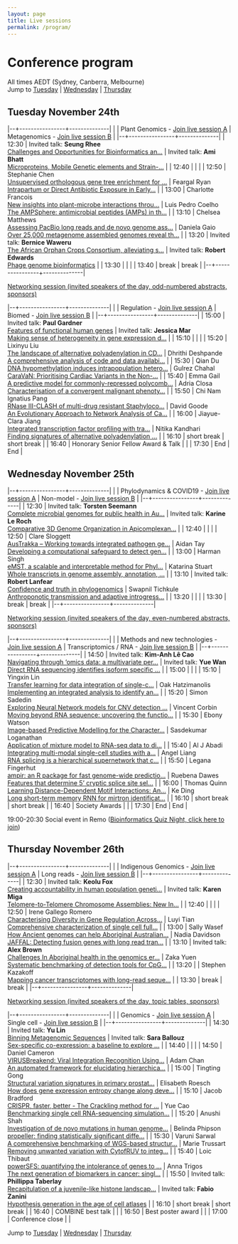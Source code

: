 ```yaml
---
layout: page
title: Live sessions
permalink: /program/
---
```


# Conference program
All times AEDT (Sydney, Canberra, Melbourne)<br/>
Jump to [Tuesday](#tuesday-november-24th) \| [Wednesday](#wednesday-november-25th) \| [Thursday](#thursday-november-26th)




## Tuesday November 24th


|--+----------------+--------------|
|  | Plant Genomics - [Join live session A](https://zoom.us/j/96073342140?pwd=dnBwTHRHWjFvL2FieSs4QUV3S2Jjdz09) | Metagenomics - [Join live session B](https://zoom.us/j/99215144759?pwd=STIrQ2lJQ0ZDTFo1enVrQWZUUHQ3Zz09) |
|--+----------------+--------------|
| 12:30 | Invited talk: **Seung Rhee**<br/>[Challenges and Opportunities for Bioinformatics an...](/Challenges-and-Opportunities-for-Bioinformatics-and-Computational-Biology-in-Plant-Science/) | Invited talk: **Ami Bhatt**<br/>[Microproteins, Mobile Genetic elements and Strain-...](/Microproteins,-Mobile-Genetic-elements-and-Strain-level-resolution-in-the-microbiome-a-path-to-precision-medicine/) |
| 12:40 |  |  |
| 12:50 | Stephanie Chen<br/>[Unsupervised orthologous gene tree enrichment for ...](/Unsupervised-orthologous-gene-tree-enrichment-for-cost-effective-phylogenomic-analysis-and-a-test-case-on-waratahs-(Telopea-spp.)/) | Feargal Ryan<br/>[Intrapartum or Direct Antibiotic Exposure in Early...](/Intrapartum-or-Direct-Antibiotic-Exposure-in-Early-Life-Significantly-Alters-the-Infant-Microbiota-and-Whole-blood-Transcriptional-Responses-to-Immunisation/) |
| 13:00 | Charlotte Francois<br/>[New insights into plant-microbe interactions throu...](/New-insights-into-plant-microbe-interactions-through-Quantitative-Trait-Locus-(QTL)-mapping/) | Luis Pedro Coelho<br/>[The AMPSphere: antimicrobial peptides (AMPs) in th...](/The-AMPSphere-antimicrobial-peptides-(AMPs)-in-the-global-microbiome/) |
| 13:10 | Chelsea Matthews<br/>[Assessing PacBio long reads and de novo genome ass...](/Assessing-PacBio-long-reads-and-de-novo-genome-assembly-tools-for-useability-and-suitability-to-applications-where-resources-are-limited/) | Daniela Gaio<br/>[Over 25,000 metagenome assembled genomes reveal th...](/Over-25,000-metagenome-assembled-genomes-reveal-the-development-of-the-post-weaning-pig-gut-microbial-community/) |
| 13:20 | Invited talk: **Bernice Waweru**<br/>[The African Orphan Crops Consortium, alleviating s...](/The-African-Orphan-Crops-Consortium,-alleviating-stunting-due-to-malnutrition-one-crop-at-a-time/) | Invited talk: **Robert Edwards**<br/>[Phage genome bioinformatics](/Phage-genome-bioinformatics/) |
| 13:30 |  |  |
| 13:40 | break | break |
|--+----------------+--------------|



 [Networking session (invited speakers of the day, odd-numbered abstracts, sponsors)](https://live.remo.co/e/abacbs2020-day-1/register)


|--+----------------+--------------|
|  | Regulation - [Join live session A](https://zoom.us/j/96073342140?pwd=dnBwTHRHWjFvL2FieSs4QUV3S2Jjdz09) | Biomed - [Join live session B](https://zoom.us/j/99215144759?pwd=STIrQ2lJQ0ZDTFo1enVrQWZUUHQ3Zz09) |
|--+----------------+--------------|
| 15:00 | Invited talk: **Paul Gardner**<br/>[Features of functional human genes](/Features-of-functional-human-genes/) | Invited talk: **Jessica Mar**<br/>[Making sense of heterogeneity in gene expression d...](/Making-sense-of-heterogeneity-in-gene-expression-data/) |
| 15:10 |  |  |
| 15:20 | Lixinyu Liu<br/>[The landscape of alternative polyadenylation in CD...](/The-landscape-of-alternative-polyadenylation-in-CD8-T-cells-in-single-cell-transcriptome/) | Dhrithi Deshpande<br/>[A comprehensive analysis of code and data availabi...](/A-comprehensive-analysis-of-code-and-data-availability-in-biomedical-research/) |
| 15:30 | Qian Du<br/>[DNA hypomethylation induces intrapopulation hetero...](/DNA-hypomethylation-induces-intrapopulation-heterogeneity-of-DNA-replication-timing-and-3D-genome-reorganisation/) | Gulrez Chahal<br/>[CaraVaN: Prioritising Cardiac Variants in the Non-...](/CaraVaN-Prioritising-Cardiac-Variants-in-the-Non-coding-genome-using-boosting-algorithm/) |
| 15:40 | Emma Gail<br/>[A predictive model for commonly-repressed polycomb...](/A-predictive-model-for-commonly-repressed-polycomb-target-genes-dissects-DNA-sequence-from-gene-expression/) | Adria Closa<br/>[Characterisation of a convergent malignant phenoty...](/Characterisation-of-a-convergent-malignant-phenotype-in-B-cell-acute-lymphoblastic-leukaemia/) |
| 15:50 | Chi Nam Ignatius Pang<br/>[RNase III-CLASH of multi-drug resistant Staphyloco...](/RNase-III-CLASH-of-multi-drug-resistant-Staphylococcus-aureus-reveals-a-regulatory-mRNA-3-UTR-required-for-intermediate-vancomycin-resistance/) | David Goode<br/>[An Evolutionary Approach to Network Analysis of Ca...](/An-Evolutionary-Approach-to-Network-Analysis-of-Cancer-Transcriptomes-Reveals-Common-Indicators-of-Enhanced-Malignancy-Across-a-Range-of-Solid-Tumours/) |
| 16:00 | Jiayue-Clara Jiang<br/>[Integrated transcription factor profiling with tra...](/Integrated-transcription-factor-profiling-with-transcriptome-analysis-identification-of-L1PA2-transposons-as-global-regulatory-modulators-in-a-breast-cancer-model/) | Nitika Kandhari<br/>[Finding signatures of alternative polyadenylation ...](/Finding-signatures-of-alternative-polyadenylation-as-cancer-biomarkers/) |
| 16:10 | short break | short break |
| 16:40 | Honorary Senior Fellow Award & Talk |  |
| 17:30 | End | End |

## Wednesday November 25th


|--+----------------+--------------|
|  | Phylodynamics & COVID19 - [Join live session A](https://zoom.us/j/96073342140?pwd=dnBwTHRHWjFvL2FieSs4QUV3S2Jjdz09) | Non-model - [Join live session B](https://zoom.us/j/99215144759?pwd=STIrQ2lJQ0ZDTFo1enVrQWZUUHQ3Zz09) |
|--+----------------+--------------|
| 12:30 | Invited talk: **Torsten Seemann**<br/>[Complete microbial genomes for public health in Au...](/Complete-microbial-genomes-for-public-health-in-Australia-and-Southwest-Pacific/) | Invited talk: **Karine Le Roch**<br/>[Comparative 3D Genome Organization in Apicomplexan...](/Comparative-3D-Genome-Organization-in-Apicomplexan-Parasites/) |
| 12:40 |  |  |
| 12:50 | Clare Sloggett<br/>[AusTrakka – Working towards integrated pathogen ge...](/AusTrakka-Working-towards-integrated-pathogen-genomics-for-SARS-CoV-2/) | Aidan Tay<br/>[Developing a computational safeguard to detect gen...](/Developing-a-computational-safeguard-to-detect-gene-drive-systems-in-wild-populations/) |
| 13:00 | Harman Singh<br/>[eMST, a scalable and interpretable method for Phyl...](/eMST,-a-scalable-and-interpretable-method-for-Phylogenetic-analysis-of-hundreds-and-thousands-of-SARS-CoV-2-genomes/) | Katarina Stuart<br/>[Whole transcripts in genome assembly, annotation, ...](/Whole-transcripts-in-genome-assembly,-annotation,-and-assessment-the-draft-genome-assembly-of-the-globally-invasive-common-starling,-Sturnus-vulgaris/) |
| 13:10 | Invited talk: **Robert Lanfear**<br/>[Confidence and truth in phylogenomics](/Confidence-and-truth-in-phylogenomics/) | Swapnil Tichkule<br/>[Anthroponotic transmission and adaptive introgress...](/Anthroponotic-transmission-and-adaptive-introgression-underlies-cryptic-population-structure-of-Cryptosporidium-hominis-in-Africa/) |
| 13:20 |  |  |
| 13:30 | break | break |
|--+----------------+--------------|



 [Networking session (invited speakers of the day, even-numbered abstracts, sponsors)](https://live.remo.co/e/abacbs2020-day-2/register)


|--+----------------+--------------|
|  | Methods and new technologies - [Join live session A](https://zoom.us/j/96073342140?pwd=dnBwTHRHWjFvL2FieSs4QUV3S2Jjdz09) | Transcriptomics / RNA - [Join live session B](https://zoom.us/j/99215144759?pwd=STIrQ2lJQ0ZDTFo1enVrQWZUUHQ3Zz09) |
|--+----------------+--------------|
| 14:50 | Invited talk: **Kim-Anh Lê Cao**<br/>[Navigating through ‘omics data: a multivariate per...](/Navigating-through-omics-data-a-multivariate-perspective/) | Invited talk: **Yue Wan**<br/>[Direct RNA sequencing identifies isoform specific ...](/Direct-RNA-sequencing-identifies-isoform-specific-structures/) |
| 15:00 |  |  |
| 15:10 | Yingxin Lin<br/>[Transfer learning for data integration of single-c...](/Transfer-learning-for-data-integration-of-single-cell-RNA-seq-and-ATAC-seq/) | Oak Hatzimanolis<br/>[Implementing an integrated analysis to identify an...](/Implementing-an-integrated-analysis-to-identify-and-validate-circular-RNAs-using-patient-derived-neuronal-stem-cells/) |
| 15:20 | Simon Sadedin<br/>[Exploring Neural Network models for CNV detection ...](/Exploring-Neural-Network-models-for-CNV-detection-from-Exome-Data/) | Vincent Corbin<br/>[Moving beyond RNA sequence: uncovering the functio...](/Moving-beyond-RNA-sequence-uncovering-the-functional-role-of-RNA-structure/) |
| 15:30 | Ebony Watson<br/>[Image-based Predictive Modelling for the Character...](/Image-based-Predictive-Modelling-for-the-Characterisation-of-Cellular-Senescence/) | Sasdekumar Loganathan<br/>[Application of mixture model to RNA-seq data to di...](/Application-of-mixture-model-to-RNA-seq-data-to-discover-ageing-regulators/) |
| 15:40 | Al J Abadi<br/>[Integrating multi-modal single-cell studies with a...](/Integrating-multi-modal-single-cell-studies-with-a-latent-component-based-approach/) | Angel Liang<br/>[RNA splicing is a hierarchical supernetwork that c...](/RNA-splicing-is-a-hierarchical-supernetwork-that-co-operates-to-drive-osteoblast-differentiation/) |
| 15:50 | Legana Fingerhut<br/>[ampir: an R package for fast genome-wide predictio...](/ampir-an-R-package-for-fast-genome-wide-prediction-of-antimicrobial-peptides/) | Ruebena Dawes<br/>[Features that determine 5’ cryptic splice site sel...](/Features-that-determine-5-cryptic-splice-site-selection-in-genetic-disorders/) |
| 16:00 | Thomas Quinn<br/>[Learning Distance-Dependent Motif Interactions: An...](/Learning-Distance-Dependent-Motif-Interactions-An-Interpretable-CNN-Model-of-Genomic-Events/) | Ke Ding<br/>[Long short-term memory RNN for mirtron identificat...](/Long-short-term-memory-RNN-for-mirtron-identification/) |
| 16:10 | short break | short break |
| 16:40 | Society Awards |  |
| 17:30 | End | End |


19:00-20:30 Social event in Remo ([Bioinformatics Quiz Night, click here to join](https://live.remo.co/e/trivia-night-21/register))


## Thursday November 26th


|--+----------------+--------------|
|  | Indigenous Genomics - [Join live session A](https://zoom.us/j/96073342140?pwd=dnBwTHRHWjFvL2FieSs4QUV3S2Jjdz09) | Long reads - [Join live session B](https://zoom.us/j/99215144759?pwd=STIrQ2lJQ0ZDTFo1enVrQWZUUHQ3Zz09) |
|--+----------------+--------------|
| 12:30 | Invited talk: **Keolu Fox**<br/>[Creating accountability in human population geneti...](/Creating-accountability-in-human-population-genetics-using-base-editing-tools/) | Invited talk: **Karen Miga**<br/>[Telomere-to-Telomere Chromosome Assemblies: New In...](/Telomere-to-Telomere-Chromosome-Assemblies-New-Insights-Into-Genome-Biology-and-Structure/) |
| 12:40 |  |  |
| 12:50 | Irene Gallego Romero<br/>[Characterising Diversity in Gene Regulation Across...](/Characterising-Diversity-in-Gene-Regulation-Across-the-Indonesian-Archipelago/) | Luyi Tian<br/>[Comprehensive characterization of single cell full...](/Comprehensive-characterization-of-single-cell-full-length-isoforms-in-human-and-mouse-with-long-read-sequencing/) |
| 13:00 | Sally Wasef<br/>[How Ancient genomes can help Aboriginal Australian...](/How-Ancient-genomes-can-help-Aboriginal-Australian-communities-lessons-from-the-Cape-York-project/) | Nadia Davidson<br/>[JAFFAL: Detecting fusion genes with long read tran...](/JAFFAL-Detecting-fusion-genes-with-long-read-transcriptome-sequencing/) |
| 13:10 | Invited talk: **Alex Brown**<br/>[Challenges In Aboriginal health in the genomics er...](/Challenges-In-Aboriginal-health-in-the-genomics-era/) | Zaka Yuen<br/>[Systematic benchmarking of detection tools for CpG...](/Systematic-benchmarking-of-detection-tools-for-CpG-methylation-from-Nanopore-sequencing/) |
| 13:20 |  | Stephen Kazakoff<br/>[Mapping cancer transcriptomes with long-read seque...](/Mapping-cancer-transcriptomes-with-long-read-sequencing/) |
| 13:30 | break | break |
|--+----------------+--------------|



 [Networking session (invited speakers of the day, topic tables, sponsors)](https://live.remo.co/e/abacbs2020-day-3/register)


|--+----------------+--------------|
|  | Genomics - [Join live session A](https://zoom.us/j/96073342140?pwd=dnBwTHRHWjFvL2FieSs4QUV3S2Jjdz09) | Single cell - [Join live session B](https://zoom.us/j/99215144759?pwd=STIrQ2lJQ0ZDTFo1enVrQWZUUHQ3Zz09) |
|--+----------------+--------------|
| 14:30 | Invited talk: **Yu Lin**<br/>[Binning Metagenomic Sequences](/Binning-Metagenomic-Sequences/) | Invited talk: **Sara Ballouz**<br/>[Sex-specific co-expression: a baseline to explore ...](/Sex-specific-co-expression-a-baseline-to-explore-disease/) |
| 14:40 |  |  |
| 14:50 | Daniel Cameron<br/>[VIRUSBreakend: Viral Integration Recognition Using...](/VIRUSBreakend-Viral-Integration-Recognition-Using-Single-Breakends/) | Adam Chan<br/>[An automated framework for elucidating hierarchica...](/An-automated-framework-for-elucidating-hierarchical-relationships-in-high-dimensional-cytometry-data/) |
| 15:00 | Tingting Gong<br/>[Structural variation signatures in primary prostat...](/Structural-variation-signatures-in-primary-prostate-cancer/) | Elisabeth Roesch<br/>[How does gene expression entropy change along deve...](/How-does-gene-expression-entropy-change-along-developmental-trajectories?/) |
| 15:10 | Jacob Bradford<br/>[CRISPR, faster, better - The Crackling method for ...](/CRISPR,-faster,-better-The-Crackling-method-for-whole-genome-target-detection/) | Yue Cao<br/>[Benchmarking single cell RNA-sequencing simulation...](/Benchmarking-single-cell-RNA-sequencing-simulation-methods/) |
| 15:20 | Anushi Shah<br/>[Investigation of de novo mutations in human genome...](/Investigation-of-de-novo-mutations-in-human-genomes-using-whole-genome-sequencing-datasets/) | Belinda Phipson<br/>[propeller: finding statistically significant diffe...](/propeller-finding-statistically-significant-differences-in-cell-type-proportions-in-single-cell-RNA-seq-experiments/) |
| 15:30 | Varuni Sarwal<br/>[A comprehensive benchmarking of WGS-based structur...](/A-comprehensive-benchmarking-of-WGS-based-structural-variant-callers/) | Marie Trussart<br/>[Removing unwanted variation with CytofRUV to integ...](/Removing-unwanted-variation-with-CytofRUV-to-integrate-multiple-CyTOF-datasets/) |
| 15:40 | Loic Thibaut<br/>[powerSFS: quantifying the intolerance of genes to ...](/powerSFS-quantifying-the-intolerance-of-genes-to-mutation-with-a-statistical-model-of-the-site-frequency-spectrum/) | Anna Trigos<br/>[The next generation of biomarkers in cancer: singl...](/The-next-generation-of-biomarkers-in-cancer-single-cell-spatial-analysis-of-tumour-and-microenvironment-cells/) |
| 15:50 | Invited talk: **Phillippa Taberlay**<br/>[Recapitulation of a juvenile-like histone landscap...](/Recapitulation-of-a-juvenile-like-histone-landscape-in-aged-neurons/) | Invited talk: **Fabio Zanini**<br/>[Hypothesis generation in the age of cell atlases](/Hypothesis-generation-in-the-age-of-cell-atlases/) |
| 16:10 | short break | short break |
| 16:40 | COMBINE best talk |  |
| 16:50 | Best poster award |  |
| 17:00 | Conference close |  |


Jump to [Tuesday](#tuesday-november-24th) \| [Wednesday](#wednesday-november-25th) \| [Thursday](#thursday-november-26th)
